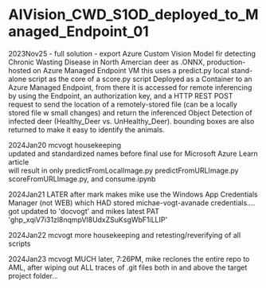# AIVision_CWD_S1OD_deployed_to_Managed_Endpoint_01
2023Nov25 - full solution - export Azure Custom Vision Model fir detecting Chronic Wasting Disease in North Amercian deer as .ONNX, production-hosted on Azure Managed Endpoint VM
this uses a predict.py local stand-alone script as the core of a score.py script Deployed as a Container to an Azure Managed Endpoint, from there it is accessed for remote inferencing
by using the Endpoint, an authorization key, and a HTTP REST POST request to send the location of a remotely-stored file (can be a locally stored file w small changes) and return
the inferenced Object Detection of infected deer (Healthy_Deer vs. UnHealthy_Deer).  bounding boxes are also returned to make it easy to identify the animals.  

2024Jan20 mcvogt housekeeping  
updated and standardized names before final use for Microsoft Azure Learn article  
will result in only predictFromLocalImage.py predictFromURLImage.py scoreFromURLImage.py, and consume.ipynb  


2024Jan21 LATER after mark makes mike use the Windows App Credentials Manager (not WEB) which HAD stored michae-vogt-avanade   credentials....   got updated to 'docvogt' and mikes latest PAT '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'   

2024Jan22 mcvogt more housekeeping and retesting/reverifying of all scripts  

2024Jan23 mcvogt MUCH later, 7:26PM, mike reclones the entire repo to AML, after wiping out ALL traces of .git files both in and above the target project folder...
